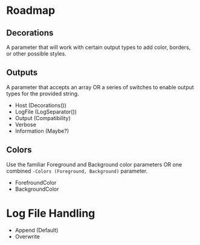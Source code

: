# Roadmap

## Decorations

A parameter that will work with certain output types to add color, borders, or other possible styles.

## Outputs

A parameter that accepts an array OR a series of switches to enable output types for the provided string.

- Host (Decorations())
- LogFile (LogSeparator())
- Output (Compatibility)
- Verbose
- Information (Maybe?)

## Colors

Use the familiar Foreground and Background color parameters OR one combined `-Colors (Foreground, Background)` parameter.

- ForefroundColor
- BackgroundColor

# Log File Handling

- Append (Default)
- Overwrite
